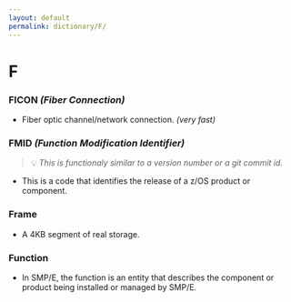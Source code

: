 ```yaml
---
layout: default
permalink: dictionary/F/
---
```


# F

### FICON *(Fiber Connection)*
* Fiber optic channel/network connection. *(very fast)*

### FMID *(Function Modification Identifier)*
> 💡 _This is functionaly similar to a version number or a git commit id._
* This is a code that identifies the release of a z/OS product or component.

### Frame
* A 4KB segment of real storage.

### Function
* In SMP/E, the function is an entity that describes the component or product being installed or managed by SMP/E.